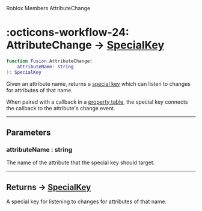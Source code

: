 <nav class="fusiondoc-api-breadcrumbs">
	<span>Roblox</span>
	<span>Members</span>
	<span>AttributeChange</span>
</nav>

<h1 class="fusiondoc-api-header" markdown>
	<span class="fusiondoc-api-icon" markdown>:octicons-workflow-24:</span>
	<span class="fusiondoc-api-name">AttributeChange</span>
	<span class="fusiondoc-api-type">
		-> <a href="../../types/specialkey">SpecialKey</a>
	</span>
</h1>

```Lua
function Fusion.AttributeChange(
	attributeName: string
): SpecialKey
```

Given an attribute name, returns a [special key](../../types/specialkey) which 
can listen to changes for attributes of that name.

When paired with a callback in a [property table](../../types/propertytable),
the special key connects the callback to the attribute's change event.

-----

## Parameters

<h3 markdown>
	attributeName
	<span class="fusiondoc-api-type">
		: string
	</span>
</h3>

The name of the attribute that the special key should target.

-----

<h2 markdown>
	Returns
	<span class="fusiondoc-api-type">
		-> <a href="../../types/specialkey">SpecialKey</a>
	</span>
</h2>

A special key for listening to changes for attributes of that name.